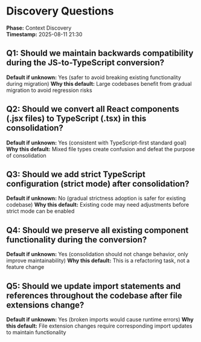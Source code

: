 # Discovery Questions

**Phase:** Context Discovery  
**Timestamp:** 2025-08-11 21:30

## Q1: Should we maintain backwards compatibility during the JS-to-TypeScript conversion?
**Default if unknown:** Yes (safer to avoid breaking existing functionality during migration)
**Why this default:** Large codebases benefit from gradual migration to avoid regression risks

## Q2: Should we convert all React components (.jsx files) to TypeScript (.tsx) in this consolidation?
**Default if unknown:** Yes (consistent with TypeScript-first standard goal)
**Why this default:** Mixed file types create confusion and defeat the purpose of consolidation

## Q3: Should we add strict TypeScript configuration (strict mode) after consolidation?
**Default if unknown:** No (gradual strictness adoption is safer for existing codebase)
**Why this default:** Existing code may need adjustments before strict mode can be enabled

## Q4: Should we preserve all existing component functionality during the conversion?
**Default if unknown:** Yes (consolidation should not change behavior, only improve maintainability)
**Why this default:** This is a refactoring task, not a feature change

## Q5: Should we update import statements and references throughout the codebase after file extensions change?
**Default if unknown:** Yes (broken imports would cause runtime errors)
**Why this default:** File extension changes require corresponding import updates to maintain functionality
